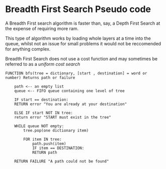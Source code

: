 # Breadth First Search Pseudo code

A Breadth First search algorithm is faster than, say, a Depth First Search at the expense of requiring more ram.

This type of algorithm works by loading whole layers at a time into the queue, whilst not an issue for small problems it would not be reccomended for anything complex.

Breadth First Search does not use a cost function and may sometimes be referred to as a *uniform cost search*

    FUNCTION bfs(tree = dictionary, [start , destination] = word or number) Returns path or failure

        path <-- an empty list
        queue <-- FIFO queue containing one level of tree

        IF start == destination:
        RETURN error "You are already at your destination"

        ELSE IF start NOT IN tree:
        return error "START must exist in the tree"

        WHILE queue NOT empty:
            tree.pop(one dictionary item)

            FOR item IN tree:
                path.push(item)
                IF item == DESTINATION:
                RETURN path

        RETURN FAILURE "A path could not be found"

